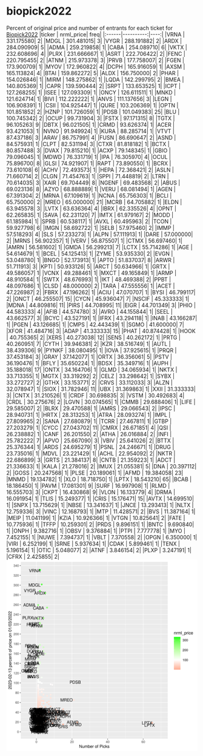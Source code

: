 # biopick2022
Percent of original price and number of entrants for each ticket for [Biopick2022](https://twitter.com/hashtag/Biopick2022)
|ticker | nrml_price| freq|
|:------|----------:|----:|
|VRNA   | 331.175580|    2|
|MDGL   | 301.481015|    3|
|VYGR   | 288.191882|    2|
|ARDX   | 284.090909|    5|
|ADMA   | 259.219858|    1|
|CABA   | 254.089710|    6|
|VKTX   | 232.608696|    4|
|PLRX   | 231.666667|    1|
|ASRT   | 222.706422|    2|
|FENC   | 220.795455|    2|
|ATNM   | 215.973378|    3|
|PRVB   | 177.758007|    2|
|FGEN   | 173.900709|    1|
|MYOV   | 172.960822|    4|
|DCPH   | 165.916059|    1|
|AXSM   | 165.113824|    4|
|BTAI   | 159.862272|    5|
|ALDX   | 156.750000|    2|
|PHAR   | 154.026846|    1|
|MIRM   | 148.275862|    1|
|LQDA   | 142.299795|    2|
|BMEA   | 140.805369|    1|
|CAPR   | 139.590444|    2|
|SRPT   | 133.653525|    1|
|ICPT   | 127.268255|    1|
|ISEE   | 127.093309|    1|
|ONCY   | 126.611511|    1|
|MNKD   | 121.624714|    1|
|BIVI   | 112.222222|    1|
|ANVS   | 111.137656|    3|
|LEGN   | 106.908391|    1|
|CSII   | 104.925447|    1|
|QURE   | 103.206369|    1|
|OPTN   | 101.851852|    2|
|HZNP   | 101.726059|    1|
|PDSB   | 101.049383|   25|
|BLU    | 100.745342|    2|
|OCUP   |  99.731904|    3|
|FSTX   |  97.171315|    8|
|TGTX   |  96.105263|    9|
|DBTX   |  96.021505|    1|
|CRMD   |  93.626374|    1|
|ACER   |  93.421053|    1|
|NVNO   |  91.949924|    1|
|KURA   |  88.285714|    1|
|VTVT   |  87.437186|    3|
|ARAV   |  86.757991|    4|
|FUSN   |  86.690647|    2|
|ASND   |  84.575931|    1|
|CLPT   |  82.531194|    3|
|CTXR   |  81.818182|    1|
|BCTX   |  80.857488|    3|
|DVAX   |  79.815210|    1|
|ACXP   |  79.148345|    1|
|GBIO   |  79.096045|    1|
|MDWD   |  76.331719|    1|
|IPA    |  76.305970|    4|
|OCUL   |  75.896700|    8|
|GLSI   |  74.921907|    1|
|RAPT   |  73.890550|    1|
|BCRX   |  73.610108|    6|
|ACHV   |  72.493573|    1|
|HEPA   |  72.368421|    2|
|ASLN   |  71.660714|    2|
|CLGN   |  71.454763|    1|
|SPPI   |  71.448819|    2|
|LTRN   |  70.614035|    3|
|XAIR   |  69.704449|    8|
|NGENF  |  69.483568|    2|
|ABUS   |  69.023136|    8|
|AZYO   |  68.888889|    1|
|VERU   |  68.081494|    1|
|AGEN   |  67.391304|    2|
|MRNA   |  67.109619|    1|
|NCNA   |  65.756303|    1|
|BCLI   |  65.750000|    2|
|MREO   |  65.000000|   21|
|MCRB   |  64.705882|    1|
|ELDN   |  63.945578|    3|
|LVTX   |  63.636364|    4|
|IBRX   |  62.335526|    4|
|OPNT   |  62.265835|    1|
|SAVA   |  62.231120|    7|
|IMTX   |  61.979167|    2|
|MODD   |  61.185984|    1|
|SPRB   |  60.538117|    1|
|AVXL   |  60.495963|    2|
|TCON   |  59.927798|    6|
|IMGN   |  58.692722|    1|
|SELB   |  57.975460|    2|
|IMMP   |  57.518293|    4|
|SLS    |  57.233273|    1|
|ALPN   |  57.111913|    1|
|DARE   |  57.000000|    2|
|MRNS   |  56.902357|    1|
|VERV   |  56.875507|    1|
|CTMX   |  56.697460|    1|
|AMRN   |  56.581602|    1|
|GMDA   |  56.299213|    7|
|LCTX   |  55.714286|    1|
|AGE    |  54.614679|    1|
|BCEL   |  54.125413|    1|
|ZYME   |  53.935330|    2|
|EVGN   |  53.048780|    1|
|BNGO   |  52.173913|    1|
|APTO   |  51.837037|    8|
|ARWR   |  51.711913|    3|
|KPTI   |  50.933126|    5|
|ARCT   |  50.634966|    1|
|GRTX   |  49.586057|    1|
|VCNX   |  49.288461|    1|
|MXCT   |  49.165849|    1|
|ARMP   |  48.910584|    1|
|SWTX   |  48.676993|    1|
|IKT    |  48.469388|    2|
|PPBT   |  48.097686|    1|
|CLSD   |  48.000000|    2|
|TARA   |  47.555556|    1|
|ACET   |  47.226987|    2|
|FBRX   |  47.196262|    1|
|ACIU   |  47.070707|    1|
|BYSI   |  46.799117|    2|
|ONCT   |  46.255507|   15|
|CYCN   |  45.936047|    7|
|NSCIF  |  45.333333|    1|
|MDNA   |  44.809816|   11|
|PIRS   |  44.708995|   11|
|EIGR   |  44.701349|    3|
|PHIO   |  44.583333|    4|
|AFIB   |  44.574780|    3|
|AVRO   |  44.155844|    1|
|SEEL   |  43.662577|    3|
|BCYC   |  43.527191|    1|
|IFRX   |  43.294118|    1|
|INAB   |  43.166287|    1|
|PGEN   |  43.126685|    1|
|CMPS   |  42.443439|    1|
|SGMO   |  41.600000|    7|
|XFOR   |  41.484716|    3|
|ADAP   |  41.333333|   15|
|PHAT   |  40.874428|    1|
|HOOK   |  40.755365|    2|
|XERS   |  40.273038|   12|
|SENS   |  40.262172|    1|
|PRTG   |  40.260951|    7|
|CYTH   |  39.946381|    2|
|KZR    |  38.516749|    1|
|AUTL   |  38.439306|    9|
|PYNKF  |  38.080495|    1|
|IOVA   |  37.925615|    1|
|PRQR   |  37.453184|    3|
|GRAY   |  37.142077|    1|
|ORTX   |  36.356061|    5|
|PSTV   |  36.190476|    1|
|BFLY   |  35.650224|    1|
|BDSX   |  35.349716|    1|
|AUPH   |  35.188018|   17|
|ONTX   |  34.164706|    1|
|GLMD   |  34.065934|    1|
|NKTX   |  33.713355|    1|
|MGTX   |  33.319292|    2|
|CELZ   |  33.298642|    1|
|SYBX   |  33.272727|    2|
|GTHX   |  33.153771|    2|
|CRVS   |  33.112033|    3|
|ALZN   |  32.078947|    1|
|SIOX   |  31.782946|   11|
|UBX    |  31.369863|    1|
|XXII   |  31.333333|    3|
|CNTX   |  31.210526|    1|
|CRDF   |  30.698835|    3|
|VSTM   |  30.492683|    4|
|CRDL   |  30.275676|    2|
|LGVN   |  30.074565|    1|
|CMMB   |  29.688406|    1|
|LIFE   |  29.585007|    2|
|BLRX   |  29.470588|    1|
|AMRS   |  29.066543|    2|
|IPSC   |  28.940731|    1|
|HRTX   |  28.313253|    1|
|ATRA   |  28.093274|    1|
|IMPL   |  27.809965|    2|
|SANA   |  27.680879|    1|
|TCRR   |  27.467811|    1|
|GTBP   |  27.203279|    1|
|CYCC   |  27.043702|   11|
|CMRX   |  26.671851|    4|
|QSI    |  26.238882|    1|
|CANF   |  26.201550|    2|
|ATHA   |  26.016884|    2|
|INFI   |  25.782222|    7|
|APVO   |  25.667090|    3|
|VBIV   |  25.641026|    2|
|BTTX   |  25.376344|    1|
|ARDS   |  24.695279|    1|
|PSNL   |  24.246671|    1|
|DRUG   |  23.735016|    1|
|MDVL   |  23.221429|    1|
|ACHL   |  22.954092|    2|
|NKTR   |  22.686899|    3|
|GRTS   |  21.384137|    8|
|CNTB   |  21.359223|    1|
|ADCT   |  21.336633|    1|
|KALA   |  21.278016|    2|
|IMUX   |  21.055381|    5|
|DNA    |  20.397112|    2|
|GOSS   |  20.247568|    1|
|PLSE   |  20.189061|    1|
|AFMD   |  19.384058|   23|
|MNMD   |  19.134782|    1|
|XLO    |  18.718750|    1|
|LPTX   |  18.543210|   65|
|BCAB   |  18.186450|    1|
|PAVM   |  17.081301|    9|
|SURF   |  16.997908|    1|
|RLMD   |  16.555703|    3|
|CKPT   |  16.430868|    9|
|VLON   |  16.133779|    4|
|DRMA   |  16.091954|    1|
|TLIS   |  15.249377|    1|
|CRIS   |  15.176471|   15|
|AVTX   |  14.699510|    1|
|SNPX   |  13.715629|    1|
|NBSE   |  13.341637|    1|
|JNCE   |  13.293413|    1|
|NLTX   |  12.759336|    3|
|VINC   |  12.168793|    1|
|MTP    |  11.428571|    2|
|BVS    |  11.387164|    1|
|MEIP   |  11.041199|    1|
|KZIA   |  10.926366|    1|
|VTGN   |  10.825641|    2|
|FATE   |  10.775936|    1|
|TFFP   |  10.259301|    2|
|PRDS   |   9.896151|    1|
|BNTC   |   9.690840|    1|
|ONPH   |   9.382716|    1|
|OBSV   |   9.376884|    1|
|PTPI   |   7.777778|    1|
|MYO    |   7.452155|    1|
|NUWE   |   7.394737|    1|
|VBLT   |   7.370558|    2|
|OPGN   |   6.350000|    1|
|VIRI   |   6.252199|    1|
|SRNE   |   5.937634|    1|
|CDAK   |   5.899461|    1|
|TENX   |   5.196154|    1|
|OTIC   |   5.048077|    2|
|ATNF   |   3.846154|    2|
|PLXP   |   3.247191|    1|
|CFRX   |   2.425855|    2|
![retvspicks](biopicks.png?raw=true)
